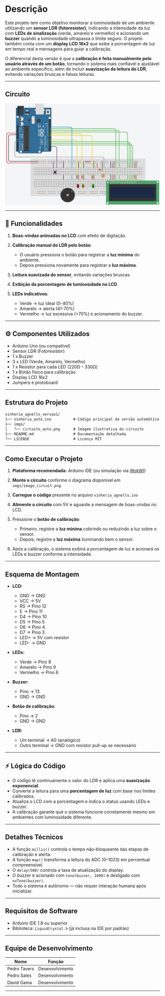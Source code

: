 # Descrição

Este projeto tem como objetivo monitorar a luminosidade de um ambiente utilizando um **sensor LDR (fotoresistor)**, indicando a intensidade da luz com **LEDs de sinalização** (verde, amarelo e vermelho) e acionando um **buzzer** quando a luminosidade ultrapassa o limite seguro. O projeto também conta com um **display LCD 16x2** que exibe a porcentagem de luz em tempo real e mensagens para guiar a calibração.

O diferencial desta versão é que a **calibração é feita manualmente pelo usuário através de um botão**, tornando o sistema mais confiável e ajustável ao ambiente específico, além de incluir **suavização da leitura do LDR**, evitando variações bruscas e falsas leituras.

---

## Circuito

<p align="center">
  <img src="vinheria_arduino/imgs/imagem_circuito.png" width="600" alt="Circuito montado no Tinkercard">
</p>

---

## 📝 Funcionalidades

1. **Boas-vindas animadas no LCD** com efeito de digitação.
2. **Calibração manual do LDR pelo botão**:

   * O usuário pressiona o botão para registrar a **luz mínima** do ambiente.
   * Depois pressiona novamente para registrar a **luz máxima**.
3. **Leitura suavizada do sensor**, evitando variações bruscas.
4. **Exibição da porcentagem de luminosidade no LCD**.
5. **LEDs indicativos**:

   * Verde → luz ideal (0-40%)
   * Amarelo → alerta (41-70%)
   * Vermelho → luz excessiva (>70%) e acionamento do buzzer.

---

## ⚙️ Componentes Utilizados

* Arduino Uno (ou compatível)
* Sensor LDR (Fotoresistor)
* 1 x Buzzer
* 3 x LED (Verde, Amarelo, Vermelho)
* 1 x Resistor para cada LED (220Ω – 330Ω)
* 1 x Botão físico para calibração
* Display LCD 16x2
* Jumpers e protoboard

---

## Estrutura do Projeto

```
vinheria_agnello_versao1/
├── vinheria_auto.ino          # Código principal da versão automática
├── imgs/
│   └── circuito_auto.png      # Imagem ilustrativa do circuito
├── README.md                  # Documentação detalhada
└── LICENSE                    # Licença MIT
```

---

## Como Executar o Projeto

1. **Plataforma recomendada:** Arduino IDE (ou simulação via [WokWI](https://wokwi.com))
2. **Monte o circuito** conforme o diagrama disponível em `imgs/image_circuit.png`
3. **Carregue o código** presente no arquivo `vinheria_agnello.ino`
4. **Alimente o circuito** com 5V e aguarde a mensagem de boas-vindas no LCD.
5. Pressione o **botão de calibração**:

   * Primeiro, registre a **luz mínima** cobrindo ou reduzindo a luz sobre o sensor.
   * Depois, registre a **luz máxima** iluminando bem o sensor.
4. Após a calibração, o sistema exibirá a porcentagem de luz e acionará os LEDs e buzzer conforme a intensidade.

---

## Esquema de Montagem

* **LCD:**

  * GND → GND
  * VCC → 5V
  * RS → Pino 12
  * E → Pino 11
  * D4 → Pino 10
  * D5 → Pino 5
  * D6 → Pino 4
  * D7 → Pino 3
  * LED+ → 5V com resistor
  * LED- → GND

* **LEDs:**

  * Verde → Pino 8
  * Amarelo → Pino 9
  * Vermelho → Pino 6

* **Buzzer:**

  * Pino → 13
  * GND → GND

* **Botão de calibração:**

  * Pino → 2
  * GND → GND

* **LDR:**

  * Um terminal → A0 (analógico)
  * Outro terminal → GND com resistor pull-up se necessário

---

## ⚡ Lógica do Código

* O código lê continuamente o valor do LDR e aplica uma **suavização exponencial**.
* Converte a leitura para uma **porcentagem de luz** com base nos limites calibrados.
* Atualiza o LCD com a porcentagem e indica o status usando LEDs e buzzer.
* A calibração garante que o sistema funcione corretamente mesmo em ambientes com luminosidade diferente.

---

## Detalhes Técnicos

* A função `millis()` controla o tempo não-bloqueante das etapas de calibração e alerta.
* A função `map()` transforma a leitura do ADC (0–1023) em percentual compreensível.
* O `delay(500)` controla a taxa de atualização do display.
* O buzzer é acionado com `tone(buzzer, 1000)` e desligado com `noTone(buzzer)`.
* Todo o sistema é autônomo — não requer interação humana após inicializar.

---

## Requisitos de Software

* Arduino IDE 1.8 ou superior
* Biblioteca: `LiquidCrystal.h` (já inclusa na IDE por padrão)

---

## Equipe de Desenvolvimento

| Nome            | Função          |
| --------------- | --------------- |
| Pedro Tavers    | Desenvolvimento |
| Pedro Sales     | Desenvolvimento |
| David Gama      | Desenvolvimento |

---


